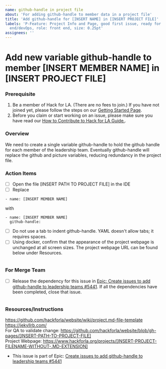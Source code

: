 ```yaml
---
name: github-handle in project file
about: 'For adding github-handle to member data in a project file'
title: 'Add github-handle for [INSERT NAME] in [INSERT PROJECT FILE]'
labels: 'P-Feature: Project Info and Page, good first issue, ready for dev lead, role: back
  end/devOps, role: front end, size: 0.25pt'
assignees: ''
---
```

# Add new variable github-handle to member [INSERT MEMBER NAME] in [INSERT PROJECT FILE]
### Prerequisite
1. Be a member of Hack for LA. (There are no fees to join.) If you have not joined yet, please follow the steps on our [Getting Started Page](https://www.hackforla.org/getting-started).
2. Before you claim or start working on an issue, please make sure you have read our [How to Contribute to Hack for LA Guide.](https://github.com/hackforla/website/blob/7f0c132c96f71230b8935759e1f8711ccb340c0f/CONTRIBUTING.md).
   
### Overview
We need to create a single variable github-handle to hold the github handle for each member of the leadership team. Eventually github-handle will replace the github and picture variables, reducing redundancy in the project file.

### Action Items
- [ ] Open the file [INSERT PATH TO PROJECT FILE] in the IDE
- [ ] Replace
```
- name: [INSERT MEMBER NAME]
```
with
```
- name: [INSERT MEMBER NAME]
  github-handle: 
```
- [ ] Do not use a tab to indent github-handle. YAML doesn't allow tabs; it requires spaces.
- [ ] Using docker, confirm that the appearance of the project webpage is unchanged at all screen sizes. The project webpage URL can be found below under Resources.
```
```
### For Merge Team
- [ ] Release the dependency for this issue in [Epic: Create issues to add github-handle to leadership teams #5441](https://github.com/hackforla/website/issues/5441). If all the dependencies have been completed, close that issue.
```
```
### Resources/Instructions
https://github.com/hackforla/website/wiki/project.md-file-template  
https://jekyllrb.com/  
For QA to validate change: https://github.com/hackforla/website/blob/gh-pages/[INSERT-PATH-TO-PROJECT-FILE]  
Project Webpage: https://www.hackforla.org/projects/[INSERT-PROJECT-FILENAME-WITHOUT-.MD-EXTENSION]

- This issue is part of Epic: [Create issues to add github-handle to leadership teams #5441](https://github.com/hackforla/website/issues/5441)
